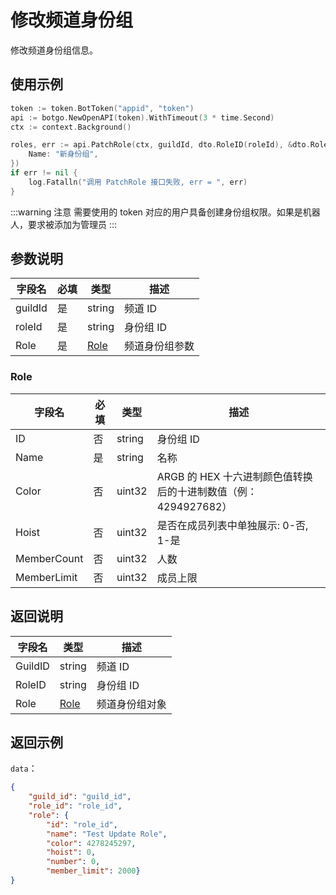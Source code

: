 # 修改频道身份组

修改频道身份组信息。

## 使用示例

```go
token := token.BotToken("appid", "token")
api := botgo.NewOpenAPI(token).WithTimeout(3 * time.Second)
ctx := context.Background()

roles, err := api.PatchRole(ctx, guildId, dto.RoleID(roleId), &dto.Role{
    Name: "新身份组",
})
if err != nil {
    log.Fatalln("调用 PatchRole 接口失败, err = ", err)
}
```

:::warning 注意
需要使用的 token 对应的用户具备创建身份组权限。如果是机器人，要求被添加为管理员
:::

## 参数说明

| 字段名    | 必填 | 类型                  | 描述           |
| --------- | ---- | --------------------- | -------------- |
| guildId   | 是   | string                | 频道 ID        |
| roleId    | 是   | string                | 身份组 ID      |
| Role      | 是   | [Role](#Role)         | 频道身份组参数 |

### Role

| 字段名 | 必填 | 类型   | 描述                                                           |
| ------ | ---- | ------ | -------------------------------------------------------------- |
| ID     |  否   | string | 身份组 ID                                                      |
| Name   |  是   | string | 名称                                                           |
| Color  |  否   | uint32 | ARGB 的 HEX 十六进制颜色值转换后的十进制数值（例：4294927682） |
| Hoist  |  否   | uint32 | 是否在成员列表中单独展示: 0-否, 1-是                           |
| MemberCount | 否 | uint32 | 人数                                                           |
| MemberLimit | 否 | uint32 | 成员上限                                                       |

## 返回说明

| 字段名   | 类型                    | 描述           |
| -------- | ----------------------- | -------------- |
| GuildID | string                  | 频道 ID        |
| RoleID  | string                  | 身份组 ID      |
| Role     | [Role](#Role) | 频道身份组对象 |

## 返回示例

`data`：

```json
{
    "guild_id": "guild_id",
    "role_id": "role_id",
    "role": {
        "id": "role_id",
        "name": "Test Update Role",
        "color": 4278245297,
        "hoist": 0,
        "number": 0,
        "member_limit": 2000}
}
```
